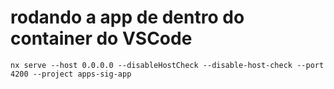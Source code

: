 # rodando a app de dentro do container do VSCode

```shell
nx serve --host 0.0.0.0 --disableHostCheck --disable-host-check --port 4200 --project apps-sig-app
```
